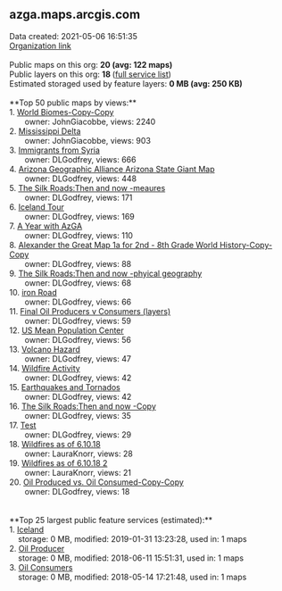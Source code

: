 <h2>azga.maps.arcgis.com</h2> Data created: 2021-05-06 16:51:35 <br /><a target='new' href='https://azga.maps.arcgis.com'>Organization link</a><br /><br />Public maps on this org: <b>20 (avg: 122 maps)</b><br />Public layers on this org: <b>18 </b>(<a target='new' href='https://services.arcgis.com/BVyVS3wBMmIQjZLe/ArcGIS/rest/services'>full service list</a>)<br />Estimated storaged used by feature layers: <b>0 MB (avg: 250 KB)</b><br /><br />**Top 50 public maps by views:**<br />  1. <a target='new' href='https://www.arcgis.com/home/item.html?id=bb6312b979674cba9a77f522882cce3f'>World Biomes-Copy-Copy</a> <br />  &nbsp;&nbsp;&nbsp;&nbsp; &nbsp;&nbsp;owner: JohnGiacobbe, views: 2240<br />  2. <a target='new' href='https://www.arcgis.com/home/item.html?id=42cad7f76ddb4ad584427c417c99e9fb'>Mississippi Delta</a> <br />  &nbsp;&nbsp;&nbsp;&nbsp; &nbsp;&nbsp;owner: JohnGiacobbe, views: 903<br />  3. <a target='new' href='https://www.arcgis.com/home/item.html?id=bd5717d682a44ce998693a3bde2cb277'>Immigrants from Syria</a> <br />  &nbsp;&nbsp;&nbsp;&nbsp; &nbsp;&nbsp;owner: DLGodfrey, views: 666<br />  4. <a target='new' href='https://www.arcgis.com/home/item.html?id=f763e559fd944d1798068efc568a4eec'>Arizona Geographic Alliance Arizona State Giant Map</a> <br />  &nbsp;&nbsp;&nbsp;&nbsp; &nbsp;&nbsp;owner: DLGodfrey, views: 448<br />  5. <a target='new' href='https://www.arcgis.com/home/item.html?id=b7102dddb94a4295af53970446a62c3e'>The Silk Roads:Then and now -meaures</a> <br />  &nbsp;&nbsp;&nbsp;&nbsp; &nbsp;&nbsp;owner: DLGodfrey, views: 171<br />  6. <a target='new' href='https://www.arcgis.com/home/item.html?id=ff6c010c713f438b90b236b9c4f32c31'>Iceland Tour</a> <br />  &nbsp;&nbsp;&nbsp;&nbsp; &nbsp;&nbsp;owner: DLGodfrey, views: 169<br />  7. <a target='new' href='https://www.arcgis.com/home/item.html?id=4b977b14aae546d4a5af005982a7a23c'>A Year with AzGA</a> <br />  &nbsp;&nbsp;&nbsp;&nbsp; &nbsp;&nbsp;owner: DLGodfrey, views: 110<br />  8. <a target='new' href='https://www.arcgis.com/home/item.html?id=0fecc9a36038448bb918193d2c6b389b'>Alexander the Great Map 1a for 2nd - 8th Grade World History-Copy-Copy</a> <br />  &nbsp;&nbsp;&nbsp;&nbsp; &nbsp;&nbsp;owner: DLGodfrey, views: 88<br />  9. <a target='new' href='https://www.arcgis.com/home/item.html?id=6732258173a54a7fa310c346fa666c4e'>The Silk Roads:Then and now -phyical geography</a> <br />  &nbsp;&nbsp;&nbsp;&nbsp; &nbsp;&nbsp;owner: DLGodfrey, views: 68<br />  10. <a target='new' href='https://www.arcgis.com/home/item.html?id=8a17b06ade6b41e8960d63324641978a'>iron Road</a> <br />  &nbsp;&nbsp;&nbsp;&nbsp; &nbsp;&nbsp;owner: DLGodfrey, views: 66<br />  11. <a target='new' href='https://www.arcgis.com/home/item.html?id=2d8d78a6bf0b4ccbbf065877ef9e1706'>Final Oil Producers v Consumers (layers)</a> <br />  &nbsp;&nbsp;&nbsp;&nbsp; &nbsp;&nbsp;owner: DLGodfrey, views: 59<br />  12. <a target='new' href='https://www.arcgis.com/home/item.html?id=d2a56ad2b01d4228843401acecb26c06'>US Mean Population Center</a> <br />  &nbsp;&nbsp;&nbsp;&nbsp; &nbsp;&nbsp;owner: DLGodfrey, views: 56<br />  13. <a target='new' href='https://www.arcgis.com/home/item.html?id=33c9954deda148c2b93e195897e9fe17'>Volcano Hazard</a> <br />  &nbsp;&nbsp;&nbsp;&nbsp; &nbsp;&nbsp;owner: DLGodfrey, views: 47<br />  14. <a target='new' href='https://www.arcgis.com/home/item.html?id=c2b896bb7fc34ef493c9e72c984e11f7'>Wildfire Activity</a> <br />  &nbsp;&nbsp;&nbsp;&nbsp; &nbsp;&nbsp;owner: DLGodfrey, views: 42<br />  15. <a target='new' href='https://www.arcgis.com/home/item.html?id=04b47ae068d64c0babe27068920b68bd'>Earthquakes and Tornados</a> <br />  &nbsp;&nbsp;&nbsp;&nbsp; &nbsp;&nbsp;owner: DLGodfrey, views: 42<br />  16. <a target='new' href='https://www.arcgis.com/home/item.html?id=325fd42b29f440ef8b2a874c2d771d62'>The Silk Roads:Then and now -Copy</a> <br />  &nbsp;&nbsp;&nbsp;&nbsp; &nbsp;&nbsp;owner: DLGodfrey, views: 35<br />  17. <a target='new' href='https://www.arcgis.com/home/item.html?id=7da1f1348c924f5c9b71c5857ea60c3d'>Test</a> <br />  &nbsp;&nbsp;&nbsp;&nbsp; &nbsp;&nbsp;owner: DLGodfrey, views: 29<br />  18. <a target='new' href='https://www.arcgis.com/home/item.html?id=7c2806ec2f0847048d2ef324fb2bd44d'>Wildfires as of 6.10.18</a> <br />  &nbsp;&nbsp;&nbsp;&nbsp; &nbsp;&nbsp;owner: LauraKnorr, views: 28<br />  19. <a target='new' href='https://www.arcgis.com/home/item.html?id=74a0d16a404c4c49ba41bca167945317'>Wildfires as of 6.10.18 2</a> <br />  &nbsp;&nbsp;&nbsp;&nbsp; &nbsp;&nbsp;owner: LauraKnorr, views: 21<br />  20. <a target='new' href='https://www.arcgis.com/home/item.html?id=4d970ef89b18489187070ecb473a8096'>Oil Produced vs. Oil Consumed-Copy-Copy</a> <br />  &nbsp;&nbsp;&nbsp;&nbsp; &nbsp;&nbsp;owner: DLGodfrey, views: 18<br /><br /><br />**Top 25 largest public feature services (estimated):**<br /> 1. <a target='new' href='https://www.arcgis.com/home/item.html?id=239088b6cb5d4cb3930e4864baf1e338'>Iceland</a><br /> &nbsp;&nbsp;&nbsp;&nbsp;storage: 0 MB, modified: 2019-01-31 13:23:28,  used in: 1 maps<br /> 2. <a target='new' href='https://www.arcgis.com/home/item.html?id=b85f8de9412e4f6f919b6a20c93e38bb'>Oil Producer</a><br /> &nbsp;&nbsp;&nbsp;&nbsp;storage: 0 MB, modified: 2018-06-11 15:51:31,  used in: 1 maps<br /> 3. <a target='new' href='https://www.arcgis.com/home/item.html?id=7edd5f2c57254a1ba01c0db51a7426d5'>Oil Consumers</a><br /> &nbsp;&nbsp;&nbsp;&nbsp;storage: 0 MB, modified: 2018-05-14 17:21:48,  used in: 1 maps<br />